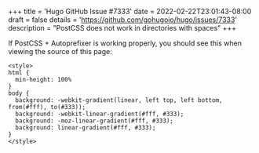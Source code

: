 +++
title = 'Hugo GitHub Issue #7333'
date = 2022-02-22T23:01:43-08:00
draft = false
details = 'https://github.com/gohugoio/hugo/issues/7333'
description = "PostCSS does not work in directories with spaces"
+++

If PostCSS + Autoprefixer is working properly, you should see this when viewing the source of this page:

```text {nohl=true}
<style>
html {
  min-height: 100%
}
body {
  background: -webkit-gradient(linear, left top, left bottom, from(#fff), to(#333));
  background: -webkit-linear-gradient(#fff, #333);
  background: -moz-linear-gradient(#fff, #333);
  background: linear-gradient(#fff, #333);
}
</style>
```
